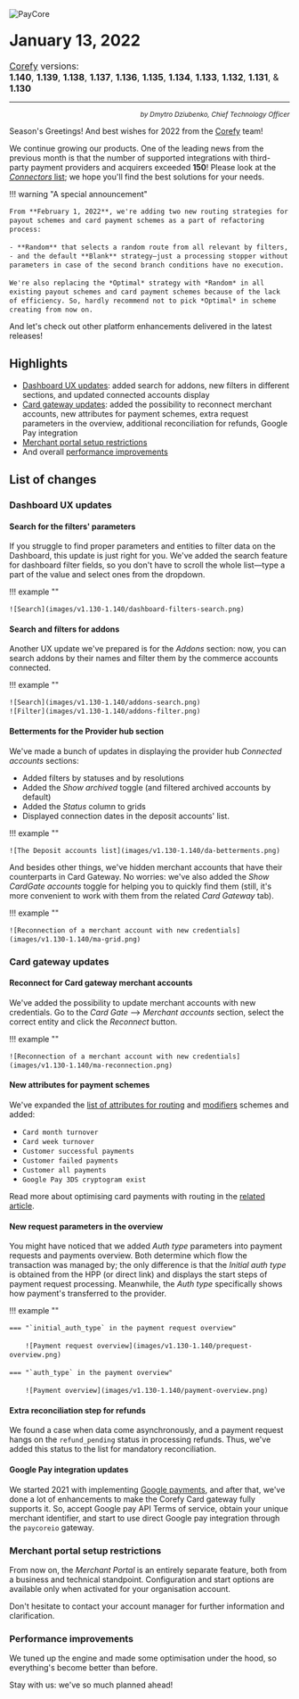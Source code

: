 <img src="/release-notes/images/corefy-planet.png" alt="PayCore" style="width: 375px; float: left; padding-right: 15px;">

# January 13, 2022

<span style="font-size: 115%">[Corefy](https://corefy.com/) versions:<br>
**1.140**, **1.139**, **1.138**, **1.137**, **1.136**, **1.135**, **1.134**, **1.133**, **1.132**, **1.131**, & **1.130** </span>
<hr>
<div style="text-align: right; font-size: 85%; font-style: italic;">by Dmytro Dziubenko, Chief Technology Officer</div>

Season's Greetings! And best wishes for 2022 from the [Corefy](https://corefy.com/) team!

We continue growing our products. One of the leading news from the previous month is that the number of supported integrations with third-party payment providers and acquirers exceeded **150**! Please look at the [*Connectors* list](/connectors/); we hope you'll find the best solutions for your needs.

!!! warning "A special announcement"

    From **February 1, 2022**, we're adding two new routing strategies for payout schemes and card payment schemes as a part of refactoring process:
    
    - **Random** that selects a random route from all relevant by filters,
    - and the default **Blank** strategy—just a processing stopper without parameters in case of the second branch conditions have no execution.

    We're also replacing the *Optimal* strategy with *Random* in all existing payout schemes and card payment schemes because of the lack of efficiency. So, hardly recommend not to pick *Optimal* in scheme creating from now on.

And let's check out other platform enhancements delivered in the latest releases!

## Highlights

* [Dashboard UX updates](#dashboard-ux-updates): added search for addons, new filters in different sections, and updated connected accounts display
* [Card gateway updates](#card-gateway-updates): added the possibility to reconnect merchant accounts, new attributes for payment schemes, extra request parameters in the overview, additional reconciliation for refunds, Google Pay integration
* [Merchant portal setup restrictions](#merchant-portal-setup-restrictions)
* And overall [performance improvements](#performance-improvements)

## List of changes

### Dashboard UX updates

#### Search for the filters' parameters

If you struggle to find proper parameters and entities to filter data on the Dashboard, this update is just right for you. We've added the search feature for dashboard filter fields, so you don't have to scroll the whole list—type a part of the value and select ones from the dropdown.

!!! example ""

    ![Search](images/v1.130-1.140/dashboard-filters-search.png)

#### Search and filters for addons

Another UX update we've prepared is for the *Addons* section: now, you can search addons by their names and filter them by the commerce accounts connected.

!!! example ""

    ![Search](images/v1.130-1.140/addons-search.png)
    ![Filter](images/v1.130-1.140/addons-filter.png)

#### Betterments for the Provider hub section

We've made a bunch of updates in displaying the provider hub *Connected accounts* sections:

* Added filters by statuses and by resolutions
* Added the *Show archived* toggle (and filtered archived accounts by default)
* Added the *Status* column to grids
* Displayed connection dates in the deposit accounts' list.

!!! example ""

    ![The Deposit accounts list](images/v1.130-1.140/da-betterments.png)

And besides other things, we've hidden merchant accounts that have their counterparts in Card Gateway. No worries: we've also added the *Show CardGate accounts* toggle for helping you to quickly find them (still, it's more convenient to work with them from the related *Card Gateway* tab).

!!! example ""

    ![Reconnection of a merchant account with new credentials](images/v1.130-1.140/ma-grid.png)

### Card gateway updates

#### Reconnect for Card gateway merchant accounts

We've added the possibility to update merchant accounts with new credentials. Go to the *Card Gate* --> *Merchant accounts* section, select the correct entity and click the *Reconnect* button.

!!! example ""

    ![Reconnection of a merchant account with new credentials](images/v1.130-1.140/ma-reconnection.png)

#### New attributes for payment schemes

We've expanded the [list of attributes for routing](/products/payment-gateway/payment-routing-schemes//#card-payment-condition-context-attributes) and [modifiers](/products/payment-gateway/payment-routing-schemes/#modifier-condition-context-attributes) schemes and added:

* `Card month turnover`
* `Card week turnover`
* `Customer successful payments`
* `Customer failed payments`
* `Customer all payments`
* `Google Pay 3DS cryptogram exist`

Read more about optimising card payments with routing in the [related article](/products/payment-gateway/payment-routing-schemes/#card-gateways-routing-schemes).

#### New request parameters in the overview

You might have noticed that we added *Auth type* parameters into payment requests and payments overview. Both determine which flow the transaction was managed by; the only difference is that the *Initial auth type* is obtained from the HPP (or direct link) and displays the start steps of payment request processing. Meanwhile, the *Auth type* specifically shows how payment's transferred to the provider.

!!! example ""

    === "`initial_auth_type` in the payment request overview"

        ![Payment request overview](images/v1.130-1.140/prequest-overview.png)

    === "`auth_type` in the payment overview"

        ![Payment overview](images/v1.130-1.140/payment-overview.png)

#### Extra reconciliation step for refunds

We found a case when data come asynchronously, and a payment request hangs on the `refund_pending` status in processing refunds. Thus, we've added this status to the list for mandatory reconciliation.

#### Google Pay integration updates

We started 2021 with implementing [Google payments](/integration/payment-methods/google-pay/), and after that, we've done a lot of enhancements to make the Corefy Card gateway fully supports it. So, accept Google pay API Terms of service, obtain your unique merchant identifier, and start to use direct Google pay integration through the `paycoreio` gateway.


### Merchant portal setup restrictions

From now on, the *Merchant Portal* is an entirely separate feature, both from a business and technical standpoint. Configuration and start options are available only when activated for your organisation account.

Don't hesitate to contact your account manager for further information and clarification.

### Performance improvements

We tuned up the engine and made some optimisation under the hood, so everything's become better than before.

Stay with us: we've so much planned ahead!
